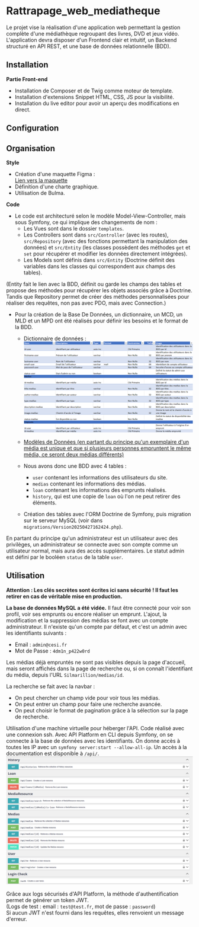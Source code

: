# Rattrapage_web_mediatheque

Le projet vise la réalisation d'une application web permettant la gestion complète d'une médiathèque regroupant des livres, DVD et jeux vidéo. L'application devra disposer d'un Frontend clair et intuitif, un Backend structuré en API REST, et une base de données relationnelle (BDD).

## Installation

**Partie Front-end**
- Installation de Composer et de Twig comme moteur de template.
- Installation d'extensions Snippet HTML, CSS, JS pour la visibilité.
- Installation du live editor pour avoir un aperçu des modifications en direct.

## Configuration



## Organisation

**Style**
- Création d'une maquette Figma :  
  [Lien vers la maquette](https://www.figma.com/proto/i77g0HxKCzoeSqL1fbiiYo/Web-Rattrapage?page-id=0%3A1&node-id=8-51&p=f&viewport=-36%2C201%2C0.1&t=gTSKsJ55MhXWF2Oe-1&scaling=scale-down&content-scaling=fixed&starting-point-node-id=8%3A51)
- Définition d'une charte graphique.
- Utilisation de Bulma.

**Code**

- Le code est architecturé selon le modèle Model-View-Controller, mais sous Symfony, ce qui implique des changements de nom :
    - Les Vues sont dans le dossier `templates`.
    - Les Controllers sont dans `src/Controller` (avec les routes), `src/Repository` (avec des fonctions permettant la manipulation des données) et `src/Entity` (les classes possèdent des méthodes `get` et `set` pour récupérer et modifier les données directement intégrées).
    - Les Models sont définis dans `src/Entity` (Doctrine définit des variables dans les classes qui correspondent aux champs des tables).

(Entity fait le lien avec la BDD, définit ou garde les champs des tables et propose des méthodes pour récupérer les objets associés grâce à Doctrine. Tandis que Repository permet de créer des méthodes personnalisées pour réaliser des requêtes, non pas avec PDO, mais avec Connection.)

- Pour la création de la Base De Données, un dictionnaire, un MCD, un MLD et un MPD ont été réalisés pour définir les besoins et le format de la BDD.
   - Dictionnaire de données :  
     ![Dictionnaire de données](imgREADME/image-7.png)
   - [Modèles de Données (en partant du principe qu'un exemplaire d'un média est unique et que si plusieurs personnes empruntent le même média, ce seront deux médias différents)](imgREADME/Data_Models_mediatheque.pdf)

   - Nous avons donc une BDD avec 4 tables : 
        - `user` contenant les informations des utilisateurs du site.
        - `medias` contenant les informations des médias.
        - `loan` contenant les informations des emprunts réalisés.
        - `history`, qui est une copie de `loan` où l'on ne peut retirer des éléments.

   - Création des tables avec l'ORM Doctrine de Symfony, puis migration sur le serveur MySQL (voir dans `migrations/Version20250427162424.php`).

En partant du principe qu'un administrateur est un utilisateur avec des privilèges, un administrateur se connecte avec son compte comme un utilisateur normal, mais aura des accès supplémentaires. Le statut admin est défini par le booléen `status` de la table `user`.

## Utilisation

**Attention : Les clés secrètes sont écrites ici sans sécurité ! Il faut les retirer en cas de véritable mise en production.**

**La base de données MySQL a été vidée.** Il faut être connecté pour voir son profil, voir ses emprunts ou encore réaliser un emprunt. L'ajout, la modification et la suppression des médias se font avec un compte administrateur. Il n'existe qu'un compte par défaut, et c'est un admin avec les identifiants suivants :

- Email : `admin@cesi.fr`
- Mot de Passe : `4dm1n_p422w0rd`

Les médias déjà empruntés ne sont pas visibles depuis la page d'accueil, mais seront affichés dans la page de recherche ou, si on connaît l'identifiant du média, depuis l'URL `Silmarillion/medias/id`.

La recherche se fait avec la navbar :
- On peut chercher un champ vide pour voir tous les médias.
- On peut entrer un champ pour faire une recherche avancée.
- On peut choisir le format de pagination grâce à la sélection sur la page de recherche.

Utilisation d'une machine virtuelle pour héberger l'API. Code réalisé avec une connexion ssh. Avec API Platform en CLI depuis Symfony, on se connecte à la base de données avec les identifiants. On donne accès à toutes les IP avec un `symfony server:start --allow-all-ip`. Un accès à la documentation est disponible à `/api/`.  
![Documentation API](imgREADME/image-10.png)

Grâce aux logs sécurisés d'API Platform, la méthode d'authentification permet de générer un token JWT.  
(Logs de test : email : `test@test.fr`, mot de passe : `password`)  
Si aucun JWT n'est fourni dans les requêtes, elles renvoient un message d'erreur.

